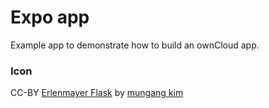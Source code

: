 # Expo app

Example app to demonstrate how to build an ownCloud app.

### Icon

CC-BY [Erlenmayer Flask](https://thenounproject.com/term/erlenmeyer-flask/416209/) by [mungang kim](https://thenounproject.com/mungang.kim)